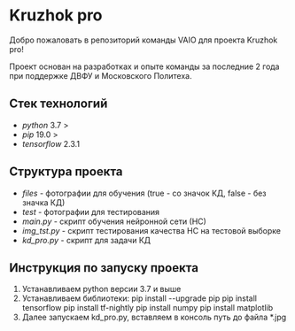 # Kruzhok pro
Добро пожаловать в репозиторий команды VAIO для проекта Kruzhok pro!

Проект основан на разработках и опыте команды за последние 2 года при поддержке ДВФУ и Московского Политеха.

## Стек технологий
* *python* 3.7 >
* *pip* 19.0 >
* *tensorflow* 2.3.1

## Структура проекта
* *files* 		- фотографии для обучения (true - со значок КД, false - без значка КД)
* *test*  		- фотографии для тестирования
* *main.py* 	- скрипт обучения нейронной сети (НС)
* *img_tst.py*  - скрипт тестирования качества НС на тестовой выборке
* *kd_pro.py*   - скрипт для задачи КД

## Инструкция по запуску проекта
1. Устанавливаем python версии 3.7 и выше
2. Устанавливаем библиотеки:
	pip install --upgrade pip
	pip install tensorflow
	pip install tf-nightly
	pip install numpy
	pip install matplotlib
3. Далее запускаем kd_pro.py, вставляем в консоль путь до файла *.jpg
